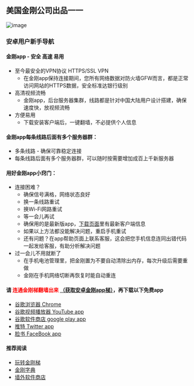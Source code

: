 ## 美国金刚公司出品一一

![image](l-w-s-athird.png)


### 安卓用户新手导航
#### 金刚app - 安全 高速 易用 
- 至今最安全的VPN协议 HTTPS/SSL VPN
  - 在金刚app保持连接期间，您所有网络数据对防火墙GFW而言，都是正常访问网站的HTTPS数据，安全标准达银行级别
- 高清视频流畅
  - 金刚app，后台服务器集群，线路都是针对中国大陆用户设计搭建，确保速度快，放视频流畅
- 方便易用
  - 下载安装客户端后，一键翻墙，不必提供个人信息

#### 金刚app每条线路后面有多个服务器群：
- 多条线路 - 确保可靠稳定连接
- 每条线路后面有多个服务器群，可以随时按需要增加成百上千新服务器

#### 用好金刚app小窍门：
- 连接困难？
  - 确保信号满格，网络状态良好
  - 换一条线路重试
  - 换Wi-Fi网路重试
  - 等一会儿再试
  - 确保用的是最新版app，[下载页面](https://github.com/a2zitpro/web/blob/master/dl.md)里有最新客户端信息
  - 如果以上方法都没能解决问题，重启手机重试
  - 还有问题？在app帮助页面上联系客服，这会把您手机信息连同出错代码一起发给客服，有助分析解决问题
- 过一会儿不用就断了 
  - 在手机电池管理里，把金刚置为不要自动清除出内存，每次升级后需要重做
  - 金刚在手机网络切断再恢复时能自动重连

#### 请<font color="Red"> 连通金刚梯翻墙出来 </font>[（获取安卓金刚app梯）](https://github.com/a2zitpro/web/blob/master/%E5%BE%80%E5%90%8E%E7%BF%BB.md)，再下载以下免费app
- [谷歌浏览器 Chrome](https://github.com/a2zitpro/web/blob/master/downloadchrome.md)
- [谷歌视频播放器 YouTube app](https://github.com/a2zitpro/web/blob/master/downloadyoutubeapp.md)
- [谷歌软件商店 google play app](https://github.com/a2zitpro/web/blob/master/downloadgoogleplayapp.md)
- [推特 Twitter app](https://github.com/a2zitpro/web/blob/master/downloadtwitterapp.md)
- [脸书 FaceBook app](https://github.com/a2zitpro/web/blob/master/downloadfacebookapp.md)

#### 推荐阅读
- [玩转金刚梯](https://github.com/a2zitpro/web/blob/master/LadderFree/A.md)
- [金刚字典](https://github.com/a2zitpro/web/blob/master/LadderFree/kkDictionary/KKDictionary.md)
- [墙外软件商店](https://github.com/a2zitpro/web/blob/master/appstores.md)
